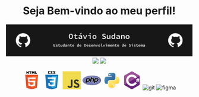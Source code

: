 <h1 align="center"> Seja Bem-vindo ao meu perfil! </h1>
<img src="banner.png">
<br>

<div align="center">
  <img height="150px" src="https://github-readme-stats.vercel.app/api?username=CodeDark2168&show_icons=true&theme=dark">
  <img height="150px" src="https://github-readme-stats.vercel.app/api/top-langs/?username=CodeDark2168&layout=compact&theme=dark">
</div>

<br>

<div align="center">
  <img width="50px"alt="html5" src="https://raw.githubusercontent.com/devicons/devicon/master/icons/html5/html5-original-wordmark.svg" />
  <img width="50px" alt="css3" src="https://raw.githubusercontent.com/devicons/devicon/master/icons/css3/css3-original-wordmark.svg" />
  <img width="50px"alt="javascript" src="https://raw.githubusercontent.com/devicons/devicon/master/icons/javascript/javascript-original.svg" />
  <img width="50px"alt="php" src="https://raw.githubusercontent.com/devicons/devicon/master/icons/php/php-original.svg" />
  <img width="50px"alt="python" src="https://raw.githubusercontent.com/devicons/devicon/master/icons/python/python-original.svg" />
  <img width="50px"alt="csharp" src="https://raw.githubusercontent.com/devicons/devicon/master/icons/csharp/csharp-original.svg" />
  <img width="50px" alt="git"/ src="https://www.vectorlogo.zone/logos/git-scm/git-scm-icon.svg">
  <img width="50px"alt="figma" src="https://www.vectorlogo.zone/logos/figma/figma-icon.svg" alt="figma" />
</div>

